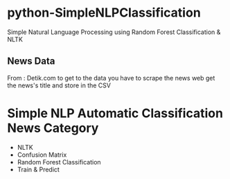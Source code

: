 # python-SimpleNLPClassification
Simple Natural Language Processing using Random Forest Classification &amp; NLTK

News Data
--------------
From : Detik.com 
to get to the data you have to scrape the news web
get the news's title and store in the CSV 

# Simple NLP Automatic Classification News Category
- NLTK 
- Confusion Matrix
- Random Forest Classification 
- Train & Predict
